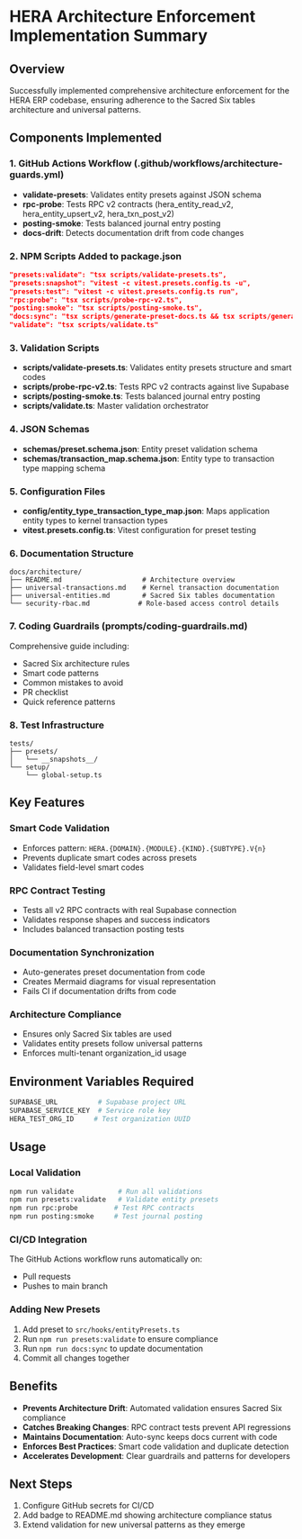 # HERA Architecture Enforcement Implementation Summary

## Overview
Successfully implemented comprehensive architecture enforcement for the HERA ERP codebase, ensuring adherence to the Sacred Six tables architecture and universal patterns.

## Components Implemented

### 1. GitHub Actions Workflow (.github/workflows/architecture-guards.yml)
- **validate-presets**: Validates entity presets against JSON schema
- **rpc-probe**: Tests RPC v2 contracts (hera_entity_read_v2, hera_entity_upsert_v2, hera_txn_post_v2)
- **posting-smoke**: Tests balanced journal entry posting
- **docs-drift**: Detects documentation drift from code changes

### 2. NPM Scripts Added to package.json
```json
"presets:validate": "tsx scripts/validate-presets.ts",
"presets:snapshot": "vitest -c vitest.presets.config.ts -u",
"presets:test": "vitest -c vitest.presets.config.ts run",
"rpc:probe": "tsx scripts/probe-rpc-v2.ts",
"posting:smoke": "tsx scripts/posting-smoke.ts",
"docs:sync": "tsx scripts/generate-preset-docs.ts && tsx scripts/generate-mermaid-diagrams.ts && git diff --exit-code docs || (echo 'Docs drift detected' && exit 1)",
"validate": "tsx scripts/validate.ts"
```

### 3. Validation Scripts
- **scripts/validate-presets.ts**: Validates entity presets structure and smart codes
- **scripts/probe-rpc-v2.ts**: Tests RPC v2 contracts against live Supabase
- **scripts/posting-smoke.ts**: Tests balanced journal entry posting
- **scripts/validate.ts**: Master validation orchestrator

### 4. JSON Schemas
- **schemas/preset.schema.json**: Entity preset validation schema
- **schemas/transaction_map.schema.json**: Entity type to transaction type mapping schema

### 5. Configuration Files
- **config/entity_type_transaction_type_map.json**: Maps application entity types to kernel transaction types
- **vitest.presets.config.ts**: Vitest configuration for preset testing

### 6. Documentation Structure
```
docs/architecture/
├── README.md                    # Architecture overview
├── universal-transactions.md    # Kernel transaction documentation
├── universal-entities.md        # Sacred Six tables documentation
└── security-rbac.md            # Role-based access control details
```

### 7. Coding Guardrails (prompts/coding-guardrails.md)
Comprehensive guide including:
- Sacred Six architecture rules
- Smart code patterns
- Common mistakes to avoid
- PR checklist
- Quick reference patterns

### 8. Test Infrastructure
```
tests/
├── presets/
│   └── __snapshots__/
└── setup/
    └── global-setup.ts
```

## Key Features

### Smart Code Validation
- Enforces pattern: `HERA.{DOMAIN}.{MODULE}.{KIND}.{SUBTYPE}.V{n}`
- Prevents duplicate smart codes across presets
- Validates field-level smart codes

### RPC Contract Testing
- Tests all v2 RPC contracts with real Supabase connection
- Validates response shapes and success indicators
- Includes balanced transaction posting tests

### Documentation Synchronization
- Auto-generates preset documentation from code
- Creates Mermaid diagrams for visual representation
- Fails CI if documentation drifts from code

### Architecture Compliance
- Ensures only Sacred Six tables are used
- Validates entity presets follow universal patterns
- Enforces multi-tenant organization_id usage

## Environment Variables Required
```bash
SUPABASE_URL          # Supabase project URL
SUPABASE_SERVICE_KEY  # Service role key
HERA_TEST_ORG_ID     # Test organization UUID
```

## Usage

### Local Validation
```bash
npm run validate           # Run all validations
npm run presets:validate   # Validate entity presets
npm run rpc:probe         # Test RPC contracts
npm run posting:smoke     # Test journal posting
```

### CI/CD Integration
The GitHub Actions workflow runs automatically on:
- Pull requests
- Pushes to main branch

### Adding New Presets
1. Add preset to `src/hooks/entityPresets.ts`
2. Run `npm run presets:validate` to ensure compliance
3. Run `npm run docs:sync` to update documentation
4. Commit all changes together

## Benefits
- **Prevents Architecture Drift**: Automated validation ensures Sacred Six compliance
- **Catches Breaking Changes**: RPC contract tests prevent API regressions
- **Maintains Documentation**: Auto-sync keeps docs current with code
- **Enforces Best Practices**: Smart code validation and duplicate detection
- **Accelerates Development**: Clear guardrails and patterns for developers

## Next Steps
1. Configure GitHub secrets for CI/CD
2. Add badge to README.md showing architecture compliance status
3. Extend validation for new universal patterns as they emerge